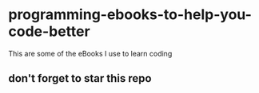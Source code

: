 # programming-ebooks-to-help-you-code-better

This are some of  the eBooks I use to learn coding 

## don't forget to star this repo
